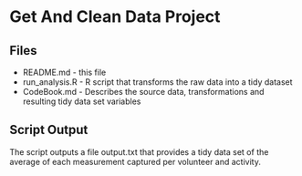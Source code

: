 # Get And Clean Data Project

## Files

- README.md - this file
- run_analysis.R - R script that transforms the raw data into a tidy dataset
- CodeBook.md - Describes the source data, transformations and resulting tidy data set variables

## Script Output

The script outputs a file output.txt that provides a tidy data set of the average of each measurement captured per volunteer and activity.